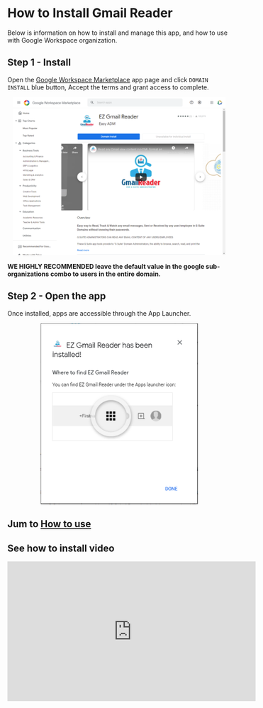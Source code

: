 # How to Install Gmail Reader
Below is information on how to install and manage this app, and how to use with Google Workspace organization.

## Step 1 - Install
Open the <a href="https://workspace.google.com/marketplace/app/ez_gmail_reader/1060242446754" target="_blank" title="Gmail Reader at Google Workspace Marketplac">Google Workspace Marketplace</a> app page
and  click `DOMAIN INSTALL` blue button, Accept the terms and grant access to complete.
<p style="text-align:center">
	<a href="../../imgs/gsuite.google.com_marketplace.png" target="_blank">
<img src="../../imgs/gsuite.google.com_marketplace.png" style="max-width:480px" alt="domain install" title="Gmail Reader domain install"/></a>
</p>

__WE HIGHLY RECOMMENDED  leave the default value in the google sub-organizations combo to users in the entire domain.__

## Step 2 - Open the app
Once installed, apps are accessible through the App Launcher. 
<p style="text-align:center">
	<a href="../../imgs/install_done.PNG" target="_blank">
<img src="../../imgs/install_done.PNG" style="max-width:480px" alt="accessible through the App Launcher" title="Gmail Reader accessible through the App Launcher"/></a>
</p>

## Jum to [How to use](how-to-use.md)

## See how to install video
<div style="text-align:center">
<iframe width="560" height="315" src="https://www.youtube.com/embed/27fVbMOh_Ec" title="YouTube video player" frameborder="0" allow="accelerometer; autoplay; clipboard-write; encrypted-media; gyroscope; picture-in-picture" allowfullscreen></iframe>
  </div>
